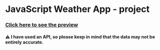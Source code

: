# JavaScript Weather App - project


### [Click here to see the preview ](https://sami-al-badhon.github.io/weather-apps/)
#### ⚠️ I have used an API, so please keep in mind that the data may not be entirely accurate.
